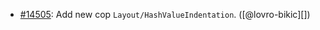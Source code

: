 * [#14505](https://github.com/rubocop/rubocop/pull/14505): Add new cop `Layout/HashValueIndentation`. ([@lovro-bikic][])
